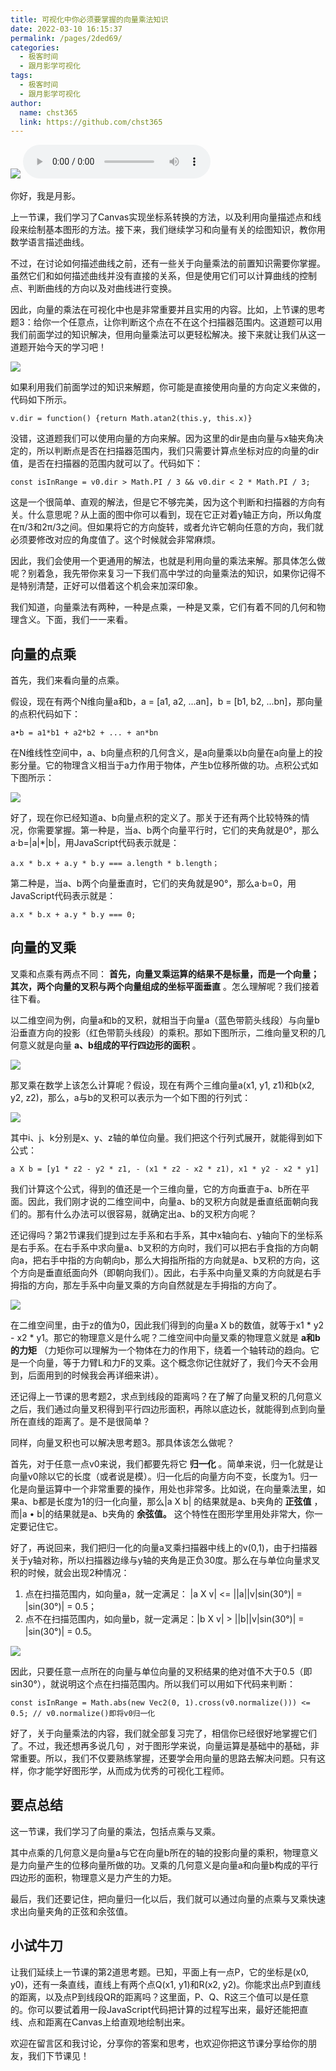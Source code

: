 ```yaml
---
title: 可视化中你必须要掌握的向量乘法知识
date: 2022-03-10 16:15:37
permalink: /pages/2ded69/
categories: 
  - 极客时间
  - 跟月影学可视化
tags: 
  - 极客时间
  - 跟月影学可视化
author: 
  name: chst365
  link: https://github.com/chst365
---
```

![](https://cdn.jsdelivr.net/gh/chst365/bolgImgs/imgs/topImgs/63.jpg)
<audio title="06.可视化中你必须要掌握的向量乘法知识" src="https://static001.geekbang.org/resource/audio/f3/54/f33ea06925ab306654336497a499bb54.mp3" controls="controls"></audio> 


你好，我是月影。

上一节课，我们学习了Canvas实现坐标系转换的方法，以及利用向量描述点和线段来绘制基本图形的方法。接下来，我们继续学习和向量有关的绘图知识，教你用数学语言描述曲线。

不过，在讨论如何描述曲线之前，还有一些关于向量乘法的前置知识需要你掌握。虽然它们和如何描述曲线并没有直接的关系，但是使用它们可以计算曲线的控制点、判断曲线的方向以及对曲线进行变换。

因此，向量的乘法在可视化中也是非常重要并且实用的内容。比如，上节课的思考题3：给你一个任意点，让你判断这个点在不在这个扫描器范围内。这道题可以用我们前面学过的知识解决，但用向量乘法可以更轻松解决。接下来就让我们从这一道题开始今天的学习吧！

![](https://static001.geekbang.org/resource/image/61/55/61240301b570ff20e0fdff2d2910f955.jpg)

如果利用我们前面学过的知识来解题，你可能是直接使用向量的方向定义来做的，代码如下所示。

    
    
    v.dir = function() {return Math.atan2(this.y, this.x)}
    

没错，这道题我们可以使用向量的方向来解。因为这里的dir是由向量与x轴夹角决定的，所以判断点是否在扫描器范围内，我们只需要计算点坐标对应的向量的dir值，是否在扫描器的范围内就可以了。代码如下：

    
    
    const isInRange = v0.dir > Math.PI / 3 && v0.dir < 2 * Math.PI / 3;
    

这是一个很简单、直观的解法，但是它不够完美，因为这个判断和扫描器的方向有关。什么意思呢？从上面的图中你可以看到，现在它正对着y轴正方向，所以角度在π/3和2π/3之间。但如果将它的方向旋转，或者允许它朝向任意的方向，我们就必须要修改对应的角度值了。这个时候就会非常麻烦。

因此，我们会使用一个更通用的解法，也就是利用向量的乘法来解。那具体怎么做呢？别着急，我先带你来复习一下我们高中学过的向量乘法的知识，如果你记得不是特别清楚，正好可以借着这个机会来加深印象。

我们知道，向量乘法有两种，一种是点乘，一种是叉乘，它们有着不同的几何和物理含义。下面，我们一一来看。

## 向量的点乘

首先，我们来看向量的点乘。

假设，现在有两个N维向量a和b，a = [a1, a2, ...an]，b = [b1, b2, ...bn]，那向量的点积代码如下：

    
    
    a•b = a1*b1 + a2*b2 + ... + an*bn
    

在N维线性空间中，a、b向量点积的几何含义，是a向量乘以b向量在a向量上的投影分量。它的物理含义相当于a力作用于物体，产生b位移所做的功。点积公式如下图所示：

![](https://static001.geekbang.org/resource/image/08/36/08ed8e6ded30ae53d8d3900e7f8bee36.jpg)

好了，现在你已经知道a、b向量点积的定义了。那关于还有两个比较特殊的情况，你需要掌握。第一种是，当a、b两个向量平行时，它们的夹角就是0°，那么a·b=|a|*|b|，用JavaScript代码表示就是：

    
    
    a.x * b.x + a.y * b.y === a.length * b.length；
    

第二种是，当a、b两个向量垂直时，它们的夹角就是90°，那么a·b=0，用JavaScript代码表示就是：

    
    
    a.x * b.x + a.y * b.y === 0;
    

## 向量的叉乘

叉乘和点乘有两点不同： **首先，向量叉乘运算的结果不是标量，而是一个向量；其次，两个向量的叉积与两个向量组成的坐标平面垂直**
。怎么理解呢？我们接着往下看。

以二维空间为例，向量a和b的叉积，就相当于向量a（蓝色带箭头线段）与向量b沿垂直方向的投影（红色带箭头线段）的乘积。那如下图所示，二维向量叉积的几何意义就是向量
**a、b组成的平行四边形的面积** 。

![](https://static001.geekbang.org/resource/image/2a/92/2ace54dafe5dae80e783a7fd7b38e392.png)

那叉乘在数学上该怎么计算呢？假设，现在有两个三维向量a(x1, y1, z1)和b(x2, y2, z2)，那么，a与b的叉积可以表示为一个如下图的行列式：

![](https://static001.geekbang.org/resource/image/72/ca/72227ffca461a60a1e79c0f54b6777ca.jpg)

其中i、j、k分别是x、y、z轴的单位向量。我们把这个行列式展开，就能得到如下公式：

    
    
    a X b = [y1 * z2 - y2 * z1, - (x1 * z2 - x2 * z1), x1 * y2 - x2 * y1]
    

我们计算这个公式，得到的值还是一个三维向量，它的方向垂直于a、b所在平面。因此，我们刚才说的二维空间中，向量a、b的叉积方向就是垂直纸面朝向我们的。那有什么办法可以很容易，就确定出a、b的叉积方向呢？

还记得吗？第2节课我们提到过左手系和右手系，其中x轴向右、y轴向下的坐标系是右手系。在右手系中求向量a、b叉积的方向时，我们可以把右手食指的方向朝向a，把右手中指的方向朝向b，那么大拇指所指的方向就是a、b叉积的方向，这个方向是垂直纸面向外（即朝向我们）。因此，右手系中向量叉乘的方向就是右手拇指的方向，那左手系中向量叉乘的方向自然就是左手拇指的方向了。

![](https://static001.geekbang.org/resource/image/e1/89/e1a3da7d12e40b7acfa46ba4293d2b89.jpg)

在二维空间里，由于z的值为0，因此我们得到的向量a X b的数值，就等于x1 * y2 \- x2 *
y1。那它的物理意义是什么呢？二维空间中向量叉乘的物理意义就是 **a和b的力矩**
（力矩你可以理解为一个物体在力的作用下，绕着一个轴转动的趋向。它是一个向量，等于力臂L和力F的叉乘。这个概念你记住就好了，我们今天不会用到，后面用到的时候我会再详细来讲）。

还记得上一节课的思考题2，求点到线段的距离吗？在了解了向量叉积的几何意义之后，我们通过向量叉积得到平行四边形面积，再除以底边长，就能得到点到向量所在直线的距离了。是不是很简单？

同样，向量叉积也可以解决思考题3。那具体该怎么做呢？

首先，对于任意一点v0来说，我们都要先将它 **归一化**
。简单来说，归一化就是让向量v0除以它的长度（或者说是模）。归一化后的向量方向不变，长度为1。归一化是向量运算中一个非常重要的操作，用处也非常多。比如说，在向量乘法里，如果a、b都是长度为1的归一化向量，那么|a
X b| 的结果就是a、b夹角的 **正弦值** ，而|a • b|的结果就是a、b夹角的 **余弦值。** 这个特性在图形学里用处非常大，你一定要记住它。

好了，再说回来，我们把归一化的向量a叉乘扫描器中线上的v(0,1)，由于扫描器关于y轴对称，所以扫描器边缘与y轴的夹角是正负30度。那么在与单位向量求叉积的时候，就会出现2种情况：

  1. 点在扫描范围内，如向量a，就一定满足： |a X v| <= ||a||v|sin(30°)| = |sin(30°)| = 0.5；
  2. 点不在扫描范围内，如向量b，就一定满足：|b X v| > ||b||v|sin(30°)| = |sin(30°)| = 0.5。

![](https://static001.geekbang.org/resource/image/9e/4a/9ea951c875b5dc3bc3169dda68fea94a.jpg)

因此，只要任意一点所在的向量与单位向量的叉积结果的绝对值不大于0.5（即sin30°），就说明这个点在扫描范围内。所以我们可以用如下代码来判断：

    
    
    const isInRange = Math.abs(new Vec2(0, 1).cross(v0.normalize())) <= 0.5; // v0.normalize()即将v0归一化
    

好了，关于向量乘法的内容，我们就全部复习完了，相信你已经很好地掌握它们了。不过，我还想再多说几句
，对于图形学来说，向量运算是基础中的基础，非常重要。所以，我们不仅要熟练掌握，还要学会用向量的思路去解决问题。只有这样，你才能学好图形学，从而成为优秀的可视化工程师。

## 要点总结

这一节课，我们学习了向量的乘法，包括点乘与叉乘。

其中点乘的几何意义是向量a与它在向量b所在的轴的投影向量的乘积，物理意义是力向量产生的位移向量所做的功。叉乘的几何意义是向量a和向量b构成的平行四边形的面积，物理意义是力产生的力矩。

最后，我们还要记住，把向量归一化以后，我们就可以通过向量的点乘与叉乘快速求出向量夹角的正弦和余弦值。

## 小试牛刀

让我们延续上一节课的第2道思考题。已知，平面上有一点P，它的坐标是(x0, y0)，还有一条直线，直线上有两个点Q(x1, y1)和R(x2,
y2)。你能求出点P到直线的距离，以及点P到线段QR的距离吗？这里面，P、Q、R这三个值可以是任意的。你可以要试着用一段JavaScript代码把计算的过程写出来，最好还能把直线、点和距离在Canvas上给直观地绘制出来。

欢迎在留言区和我讨论，分享你的答案和思考，也欢迎你把这节课分享给你的朋友，我们下节课见！

